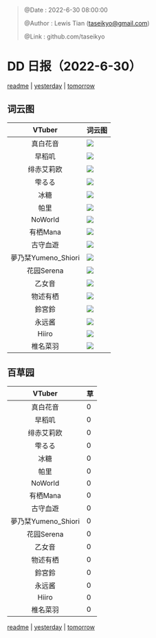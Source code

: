 > @Date    : 2022-6-30 08:00:00
>
> @Author  : Lewis Tian (taseikyo@gmail.com)
>
> @Link    : github.com/taseikyo

# DD 日报（2022-6-30）

[readme](../README.md) | [yesterday](2022-6-29.md) | [tomorrow](2022-7-1.md)

## 词云图

|VTuber|词云图|
|:-:|-|
|真白花音|![](../../images/daily/21402309_2022-6-30_purge_wordcloud.png)|
|早稻叽|![](../../images/daily/41682_2022-6-30_purge_wordcloud.png)|
|绯赤艾莉欧|![](../../images/daily/21396545_2022-6-30_purge_wordcloud.png)|
|雫るる|![](../../images/daily/21013446_2022-6-30_purge_wordcloud.png)|
|冰糖|![](../../images/daily/876396_2022-6-30_purge_wordcloud.png)|
|帕里|![](../../images/daily/4895312_2022-6-30_purge_wordcloud.png)|
|NoWorld|![](../../images/daily/21448649_2022-6-30_purge_wordcloud.png)|
|有栖Mana|![](../../images/daily/6542258_2022-6-30_purge_wordcloud.png)|
|古守血遊|![](../../images/daily/8725120_2022-6-30_purge_wordcloud.png)|
|夢乃栞Yumeno_Shiori|![](../../images/daily/14052636_2022-6-30_purge_wordcloud.png)|
|花园Serena|![](../../images/daily/14327465_2022-6-30_purge_wordcloud.png)|
|乙女音|![](../../images/daily/21320551_2022-6-30_purge_wordcloud.png)|
|物述有栖|![](../../images/daily/21449083_2022-6-30_purge_wordcloud.png)|
|鈴宮鈴|![](../../images/daily/21685677_2022-6-30_purge_wordcloud.png)|
|永远酱|![](../../images/daily/21701071_2022-6-30_purge_wordcloud.png)|
|Hiiro|![](../../images/daily/21919321_2022-6-30_purge_wordcloud.png)|
|椎名菜羽|![](../../images/daily/22347054_2022-6-30_purge_wordcloud.png)|

## 百草园

|VTuber|草|
|:-:|-|
|真白花音|0|
|早稻叽|0|
|绯赤艾莉欧|0|
|雫るる|0|
|冰糖|0|
|帕里|0|
|NoWorld|0|
|有栖Mana|0|
|古守血遊|0|
|夢乃栞Yumeno_Shiori|0|
|花园Serena|0|
|乙女音|0|
|物述有栖|0|
|鈴宮鈴|0|
|永远酱|0|
|Hiiro|0|
|椎名菜羽|0|

[readme](../README.md) | [yesterday](2022-6-29.md) | [tomorrow](2022-7-1.md)
